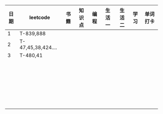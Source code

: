 | 日期 | leetcode           | 书籍 | 知识点 | 编程 | 生活一 | 生活二 | 学习 | 单词打卡 |
| ---- | ------------------ | ---- | ------ | ---- | ------ | ------ | ---- | -------- |
| 1    | T-839,888          |      |        |      |        |        |      |          |
| 2    | T-47,45,38,424.... |      |        |      |        |        |      |          |
| 3    | T-480,41           |      |        |      |        |        |      |          |
|      |                    |      |        |      |        |        |      |          |
|      |                    |      |        |      |        |        |      |          |
|      |                    |      |        |      |        |        |      |          |
|      |                    |      |        |      |        |        |      |          |
|      |                    |      |        |      |        |        |      |          |
|      |                    |      |        |      |        |        |      |          |
|      |                    |      |        |      |        |        |      |          |
|      |                    |      |        |      |        |        |      |          |
|      |                    |      |        |      |        |        |      |          |
|      |                    |      |        |      |        |        |      |          |
|      |                    |      |        |      |        |        |      |          |
|      |                    |      |        |      |        |        |      |          |
|      |                    |      |        |      |        |        |      |          |
|      |                    |      |        |      |        |        |      |          |
|      |                    |      |        |      |        |        |      |          |
|      |                    |      |        |      |        |        |      |          |
|      |                    |      |        |      |        |        |      |          |
|      |                    |      |        |      |        |        |      |          |
|      |                    |      |        |      |        |        |      |          |
|      |                    |      |        |      |        |        |      |          |
|      |                    |      |        |      |        |        |      |          |
|      |                    |      |        |      |        |        |      |          |
|      |                    |      |        |      |        |        |      |          |
|      |                    |      |        |      |        |        |      |          |
|      |                    |      |        |      |        |        |      |          |
|      |                    |      |        |      |        |        |      |          |
|      |                    |      |        |      |        |        |      |          |

